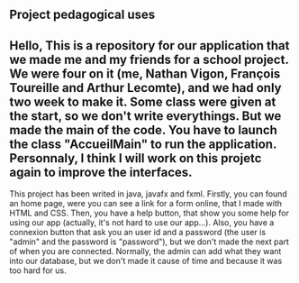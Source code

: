 Project pedagogical uses
---------------------------------------------------------
Hello,
This is a repository for our application that we made me and my friends for a school project.
We were four on it (me, Nathan Vigon, François Toureille and Arthur Lecomte), and we had only two week to make it. Some class were given at the start, so we don't write everythings. But we made the main of the code.
You have to launch the class "AccueilMain" to run the application.
Personnaly, I think I will work on this projetc again to improve the interfaces. 
----------------------------------------------------------
This project has been writed in java, javafx and fxml. Firstly, you can found an home page, were you can see a link for a form online, that I made with HTML and CSS.
Then, you have a help button, that show you some help for using our app (actually, it's not hard to use our app...). Also, you have a connexion button that ask you an user id and a password (the user is "admin" and the password is "password"), but we don't made the next part of when you are connected. Normally, the admin can add what they want into our database, but we don't made it cause of time and because it was too hard for us.
